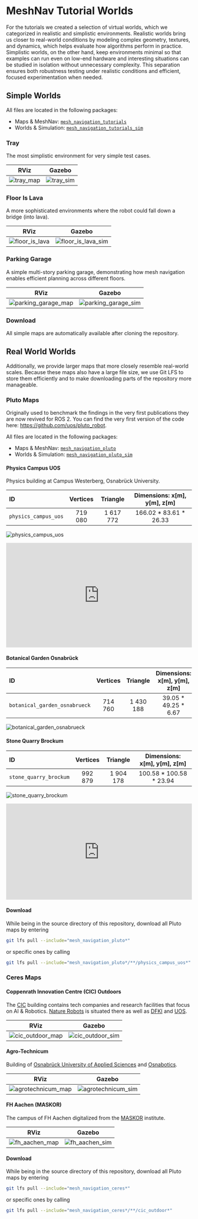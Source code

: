 # MeshNav Tutorial Worlds

For the tutorials we created a selection of virtual worlds, which we categorized in realistic and simplistic environments.
Realistic worlds bring us closer to real-world conditions by modeling complex geometry, textures, and dynamics, which helps evaluate how algorithms perform in practice.
Simplistic worlds, on the other hand, keep environments minimal so that examples can run even on low-end hardware and interesting situations can be studied in isolation without unnecessary complexity.
This separation ensures both robustness testing under realistic conditions and efficient, focused experimentation when needed.

## Simple Worlds



All files are located in the following packages:

- Maps & MeshNav: [`mesh_navigation_tutorials`](https://github.com/naturerobots/mesh_navigation_tutorials/tree/main/mesh_navigation_tutorials)
- Worlds & Simulation: [`mesh_navigation_tutorials_sim`](https://github.com/naturerobots/mesh_navigation_tutorials/tree/main/mesh_navigation_tutorials_sim)


### Tray

The most simplistic environment for very simple test cases.

| RViz | Gazebo |
|:-----:|:------:|
| ![tray_map](/media/simple_envs/tray_map.png) | ![tray_sim](/media/simple_envs/tray_world.png) |


### Floor Is Lava

A more sophisticated environments where the robot could fall down a bridge (into lava).

| RViz | Gazebo |
|:--:|:--:|
| ![floor_is_lava](/media/simple_envs/floor_is_lava_map.png) | ![floor_is_lava_sim](/media/simple_envs/floor_is_lava_world.png) |

### Parking Garage

A simple multi-story parking garage, demonstrating how mesh navigation enables efficient planning across different floors.

| RViz | Gazebo |
|:--:|:--:|
| ![parking_garage_map](/media/simple_envs/parking_garage_map.png) | ![parking_garage_sim](/media/simple_envs/parking_garage_world.png) |

### Download

All simple maps are automatically available after cloning the repository.


## Real World Worlds

Additionally, we provide larger maps that more closely resemble real-world scales. Because these maps also have a large file size, we use Git LFS to store them efficiently and to make downloading parts of the repository more manageable.

### Pluto Maps

Originally used to benchmark the findings in the very first publications they are now revived for ROS 2. You can find the very first version of the code here: https://github.com/uos/pluto_robot.

All files are located in the following packages:

- Maps & MeshNav: [`mesh_navigation_pluto`](https://github.com/naturerobots/mesh_navigation_tutorials/tree/main/mesh_navigation_pluto)
- Worlds & Simulation: [`mesh_navigation_pluto_sim`](https://github.com/naturerobots/mesh_navigation_tutorials/tree/main/mesh_navigation_pluto_sim)

#### Physics Campus UOS

Physics building at Campus Westerberg, Osnabrück University.

| ID | Vertices  | Triangle | Dimensions: x[m], y[m], z[m] |
|:-----|:-----:|:-----:|:-----:|
| `physics_campus_uos` | 719 080  | 1 617 772 | 166.02 * 83.61 * 26.33 |

![physics_campus_uos](/media/pluto_envs/physics_campus_uos_map.png)

<div style="position: relative; padding-bottom: 56.3%; height: 0; overflow: hidden;" >
    <iframe src="https://www.youtube.com/embed/tLDl9xIBrlw?si=4YUxG31nHOnnw3vt?autoplay=1&mute=1" 
            title="YouTube Video" 
            frameborder="0" 
            allow="autoplay; encrypted-media" 
            allowfullscreen 
            style="position: absolute; top: 0; left: 0; width: 100%; height: 100%;">
    </iframe>
</div>

#### Botanical Garden Osnabrück

| ID | Vertices  | Triangle | Dimensions: x[m], y[m], z[m] |
|:-----|:-----:|:-----:|:-----:|
| `botanical_garden_osnabrueck` | 714 760  | 1 430 188 | 39.05 * 49.25 * 6.67 |

![botanical_garden_osnabrueck](/media/pluto_envs/botanical_garden_osnabrueck_map.png) 


#### Stone Quarry Brockum

| ID | Vertices  | Triangle | Dimensions: x[m], y[m], z[m] |
|:-----|:-----:|:-----:|:-----:|
| `stone_quarry_brockum` | 992 879  | 1 904 178 | 100.58 * 100.58 * 23.94 |

![stone_quarry_brockum](/media/pluto_envs/stone_quarry_brockum_map.png) 

<div style="position: relative; padding-bottom: 51.8%; height: 0; overflow: hidden;" >
    <iframe src="https://www.youtube.com/embed/3sQ4CU4IExs?si=RwSsiBsToUVW284v?autoplay=1&mute=1" 
            title="YouTube Video" 
            frameborder="0" 
            allow="autoplay; encrypted-media" 
            allowfullscreen 
            style="position: absolute; top: 0; left: 0; width: 100%; height: 100%;">
    </iframe>
</div>

#### Download

While being in the source directory of this repository, download all Pluto maps by entering

```bash
git lfs pull --include="mesh_navigation_pluto*"
```

or specific ones by calling

```bash
git lfs pull --include="mesh_navigation_pluto*/**/physics_campus_uos*"
```

### Ceres Maps

#### Coppenrath Innovation Centre (CIC) Outdoors

The [CIC](https://www.cic-os.de/) building contains tech companies and research facilities that focus on AI & Robotics. [Nature Robots](https://naturerobots.com/de/) is situated there as well as [DFKI](https://www.dfki.de/en/web/research/research-departments/cooperative-and-autonomous-systems) and [UOS](https://kbs.informatik.uos.de/).

| RViz | Gazebo |
|:--:|:--:|
| ![cic_outdoor_map](/media/ceres_envs/cic_outdoor_map.png) | ![cic_outdoor_sim](/media/ceres_envs/cic_outdoor_world.png) |

#### Agro-Technicum

Building of [Osnabrück University of Applied Sciences](https://www.hs-osnabrueck.de/forschung/recherche/laboreinrichtungen-und-versuchsbetriebe/labor-fuer-intelligente-sensorsysteme/) and [Osnabotics](https://osnabotics.de).

| RViz | Gazebo |
|:--:|:--:|
| ![agrotechnicum_map](/media/ceres_envs/agrotechnicum_map.png) | ![agrotechnicum_sim](/media/ceres_envs/agrotechnicum_world.png) |

#### FH Aachen (MASKOR)

The campus of FH Aachen digitalized from the [MASKOR](https://maskor.fh-aachen.de/) institute.

| RViz | Gazebo |
|:--:|:--:|
| ![fh_aachen_map](/media/ceres_envs/fh_aachen_map.png) | ![fh_aachen_sim](/media/ceres_envs/fh_aachen_world.png) |

#### Download

While being in the source directory of this repository, download all Pluto maps by entering

```bash
git lfs pull --include="mesh_navigation_ceres*"
```

or specific ones by calling

```bash
git lfs pull --include="mesh_navigation_ceres*/**/cic_outdoor*"
```